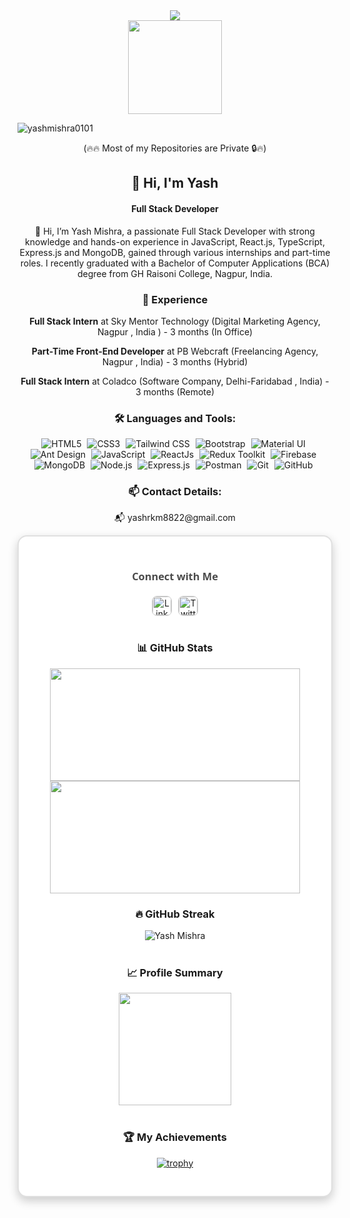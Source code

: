 <div align="center">
    <img src="https://readme-typing-svg.herokuapp.com?color=%2300BFFF&size=32&center=true&vCenter=true&width=850&height=50&lines=Hi+👋,+I'm+Yash+Mishra;Full+Stack+Developer+From+India"/>
</div>


<div align="center">
    <img height="150" src="https://raw.githubusercontent.com/TheDudeThatCode/TheDudeThatCode/master/Assets/Developer.gif"/>
</div>

<p align="left"> 
    <img src="https://komarev.com/ghpvc/?username=yashmishra0101&label=Profile%20views&color=0e75b6&style=flat" alt="yashmishra0101" /> 
    <p align="center"> 
    (🔥🔥 Most of my Repositories are Private 🔒🔥)
</p>
</p>

<div align="center">
    <h2>👋 Hi, I'm Yash</h2>
    <h4>Full Stack Developer</h4>
</div>

<p align="center">
👋 Hi, I’m Yash Mishra, a passionate Full Stack Developer with strong knowledge and hands-on experience in JavaScript, React.js, TypeScript, Express.js and MongoDB, gained through various internships and part-time roles. I recently graduated with a Bachelor of Computer Applications (BCA) degree from GH Raisoni College, Nagpur, India.</p>

 <h3 align="center">💼 Experience</h3>
<div align="center">
    <p>
        <strong>Full Stack Intern</strong> at Sky Mentor Technology (Digital Marketing Agency, Nagpur , India ) - 3 months (In Office)
    </p>
    <p>
        <strong>Part-Time Front-End Developer</strong> at PB Webcraft (Freelancing Agency, Nagpur , India) - 3 months (Hybrid)
    </p>
    <p>
        <strong>Full Stack Intern</strong> at Coladco (Software Company, Delhi-Faridabad , India) - 3 months (Remote)
    </p>
</div>

<h3 align="center">🛠️ Languages and Tools:</h3>
<div align="center">
    <img alt="HTML5" src="https://img.shields.io/badge/html5-%23E34F26.svg?&style=for-the-badge&logo=html5&logoColor=white" style="margin-right: 5px;" />
    <img alt="CSS3" src="https://img.shields.io/badge/css3-%231572B6.svg?&style=for-the-badge&logo=css3&logoColor=white" style="margin-right: 5px;" />
    <img alt="Tailwind CSS" src="https://img.shields.io/badge/tailwindcss-%23323330.svg?&style=for-the-badge&logo=tailwind-css&logoColor=%23F7DF1E" style="margin-right: 5px;" />
    <img alt="Bootstrap" src="https://img.shields.io/badge/Bootstrap-%237B83B1.svg?&style=for-the-badge&logo=bootstrap&logoColor=white" style="margin-right: 5px;" />
    <img alt="Material UI" src="https://img.shields.io/badge/Material%20UI-%230081CB.svg?&style=for-the-badge&logo=material-ui&logoColor=white" style="margin-right: 5px;" />
    <img alt="Ant Design" src="https://img.shields.io/badge/Ant%20Design-%230170B8.svg?&style=for-the-badge&logo=ant-design&logoColor=white" style="margin-right: 5px;" />
    <img alt="JavaScript" src="https://img.shields.io/badge/javascript-%23323330.svg?&style=for-the-badge&logo=javascript&logoColor=%23F7DF1E" style="margin-right: 5px;" />
    <img alt="ReactJs" src="https://img.shields.io/badge/React-20232A?style=for-the-badge&logo=react&logoColor=61DAFB" style="margin-right: 5px;" />
    <img alt="Redux Toolkit" src="https://img.shields.io/badge/Redux%20Toolkit-%23593d88.svg?&style=for-the-badge&logo=redux&logoColor=white" style="margin-right: 5px;" />
    <img alt="Firebase" src="https://img.shields.io/badge/firebase-ffca28?style=for-the-badge&logo=firebase&logoColor=black" style="margin-right: 5px;" />
    <img alt="MongoDB" src="https://img.shields.io/badge/MongoDB-47A248?style=for-the-badge&logo=mongodb&logoColor=white" style="margin-right: 5px;" />
    <img alt="Node.js" src="https://img.shields.io/badge/Node.js-43853D?style=for-the-badge&logo=node.js&logoColor=white" style="margin-right: 5px;" />
    <img alt="Express.js" src="https://img.shields.io/badge/Express.js-404D59?style=for-the-badge" style="margin-right: 5px;" />
    <img alt="Postman" src="https://img.shields.io/badge/Postman-FF6C37?style=for-the-badge&logo=postman&logoColor=white" style="margin-right: 5px;" />
    <img alt="Git" src="https://img.shields.io/badge/Git-F05032?style=for-the-badge&logo=git&logoColor=white" style="margin-right: 5px;" />
    <img alt="GitHub" src="https://img.shields.io/badge/GitHub-181717?style=for-the-badge&logo=github&logoColor=white" style="margin-right: 5px;" />
</div>

<h3 align="center">📫 Contact Details:</h3>
<p align="center">
📬 yashrkm8822@gmail.com
</p>

<div align="center" style="background-color: #ffffff; padding:30px; border-radius: 15px; box-shadow: 0 6px 15px rgba(0, 0, 0, 0.2); border: 2px solid #e0e0e0;">
    <h3 style="color: #4A4A4A; font-family: 'Segoe UI', Tahoma, Geneva, Verdana, sans-serif; margin-bottom: 20px;">Connect with Me</h3>
    <div style="display: flex; justify-content: center; gap: 10px;">
        <a href="https://www.linkedin.com/in/yash-mishra-356280223" target="_blank">
            <img src="https://img.shields.io/badge/linkedin-%231E77B5.svg?&style=flat&logo=linkedin&logoColor=white" alt="LinkedIn" style="height: 30px; width: auto; transition: transform 0.3s; border-radius: 8px; border: 1px solid #ccc;" onmouseover="this.style.transform='scale(1.1)'" onmouseout="this.style.transform='scale(1)'"/>
        </a>  
        <a href="https://twitter.com/YashRKMishra1?t=xad8RjWcodLC0uMjt9LM7A&s=09" target="_blank">
            <img src="https://img.shields.io/badge/twitter-%2300acee.svg?&style=flat&logo=twitter&logoColor=white" alt="Twitter" style="height: 30px; width: auto; transition: transform 0.3s; border-radius: 8px; border: 1px solid #ccc;" onmouseover="this.style.transform='scale(1.1)'" onmouseout="this.style.transform='scale(1)'"/>
        </a>
</div>
    
<br>
<h3 align="center">📊 GitHub Stats</h3>

<div align="center">
    <a href="https://github.com/YashMishra0101">
        <div>
            <img height="180em" width="400em" src="https://github-readme-stats-eight-theta.vercel.app/api?username=yashmishra0101&show_icons=true&theme=algolia&include_all_commits=true&count_private=true"/>
        <img height="180em" width="400em" src="https://github-readme-stats-eight-theta.vercel.app/api/top-langs/?username=yashmishra0101&layout=compact&langs_count=8&theme=algolia"/>
        </div>
    </a>
</div> 

<h3 align="center">🔥 GitHub Streak</h3>

<div align="center">
    <img align="center" src="https://github-readme-streak-stats.herokuapp.com/?user=yashmishra0101&stroke=facc15&background=000000&ring=22c55e&fire=22c55e&currStreakNum=facc15&currStreakLabel=22c55e&sideNums=facc15&sideLabels=facc15&dates=facc15&hide_border=true" alt="Yash Mishra"/>
</div>
<br>
<div align="center">
    <h3>📈 Profile Summary</h3>
    <img align="center" src="http://github-profile-summary-cards.vercel.app/api/cards/profile-details?username=yashmishra0101&theme=2077" height="180em" />
</div>
<br>

<div align="center">
<h3>🏆 My Achievements </h3>
          
[![trophy](https://github-profile-trophy.vercel.app/?username=yashmishra0101&theme=radical&column=8&margin-w=10&margin-h=10)](https://github.com/ryo-ma/github-profile-trophy)
 
</div>
